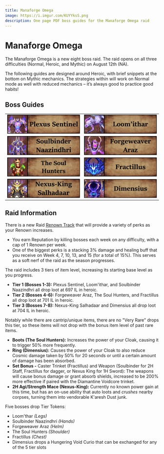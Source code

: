 ```yaml
---
title: Manaforge Omega
image: https://i.imgur.com/KUYYksS.png
description: One page PDF boss guides for the Manaforge Omega raid
---
```


# Manaforge Omega

The Manaforge Omega is a new eight boss raid. The raid opens on all three difficulties (Normal, Heroic, and Mythic) on August 12th (NA).

The following guides are designed around Heroic, with brief snippets at the bottom on Mythic mechanics.  The strategies within will work on Normal mode as well with reduced mechanics – it’s always good to practice good habits!

## Boss Guides
|  |  | 
| --- | --- | 
| [![](.\images\01plexus.png)](./plexus-sentinel) | [![](.\images\02loomithar.png)](./loomithar) | 
| [![](.\images\03soulbinder.png)](./soulbinder-naazindhri) | [![](.\images\04forgeweaver.png)](./forgeweaver-araz) | 
| [![](.\images\05soulhunters.png)](./soul-hunters) | [![](.\images\06fractillus.png)](./fractillus) | 
| [![](.\images\07nexusking.png)](./nexus-king-salhadaar) | [![](.\images\08dimensius.png)](./dimensius) | 


## Raid Information
There is a new Raid [Renown Track](https://www.wowhead.com/guide/raids/manaforge-omega/manaforge-vandals-renown) that will provide a variety of perks as your Renown increases.  
- You earn Reputation by killing bosses each week on any difficulty, with a cap of 1 Renown per week.  
- One of the biggest perks is a stacking 3% damage and healing buff that you receive on Week 4, 7, 10, 13, and 15 (for a total of 15%).  This serves as a soft nerf of the raid as the season progresses.

The raid includes 3 tiers of item level, increasing its starting base level as you progress.
- **Tier 1 (Bosses 1-3):** Plexus Sentinel, Loom'ithar, and Soulbinder Naazindhri all drop loot at 697 IL in heroic.
- **Tier 2 (Bosses 4-6):** Forgeweaver Araz, The Soul Hunters, and Fractillus all drop loot at 701 IL in heroic.
- **Tier 3 (Bosses 7-8):** Nexus-King Salhadaar and Dimensius all drop loot at 704 IL in heroic.

Notably while there are cantrip/unique items, there are no "Very Rare" drops this tier, so these items will not drop with the bonus item level of past rare items.
- **Boots (The Soul Hunters):** Increases the power of your Cloak, causing it to trigger 50% more frequently.
- **Ring (Dimensius):** Causes the power of your Cloak to also reduce Cosmic damage taken by 50% for 20 seconds or until a certain amount of damage has been absorbed.
- **Set Bonus -** Caster Trinket (Fractillus) and Weapon (Soulbinder for 2H Staff, Fractillus for dagger, or Nexus King for 1H Sword): The weapons will cause bonus damage or grant absorb shields, increased to be 200% more effective if paired with the Diamantine Voidcore trinket.
- **2H Agi/Strength Mace (Nexus-King):** Currently no known power gain at this time, but has an on-use ability that auto loots and *crushes* nearby corpses, turning them into vendorable K'aresh Dust junk.

Five bosses drop Tier Tokens:
- Loom'thar *(Legs)*
- Soulbinder Naazindhri *(Hands)*
- Forgeweaver Araz *(Helm)*
- The Soul Hunters *(Shoulder)*
- Fractillus *(Chest)*
- Dimensius drops a Hungering Void Curio that can be exchanged for any of the 5 tier slots